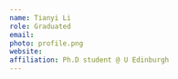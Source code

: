 ```yaml
---
name: Tianyi Li
role: Graduated
email: 
photo: profile.png
website: 
affiliation: Ph.D student @ U Edinburgh
---
```



